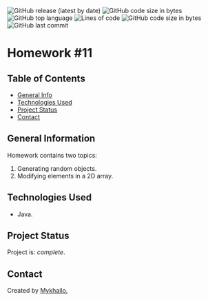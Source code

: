 ![GitHub release (latest by date)](https://img.shields.io/github/v/release/mypage-solutions/Lesson_11?color=green)
![GitHub code size in bytes](https://img.shields.io/github/languages/count/mypage-solutions/Lesson_11)
![GitHub top language](https://img.shields.io/github/languages/top/mypage-solutions/Lesson_11)
![Lines of code](https://img.shields.io/tokei/lines/github/mypage-solutions/Lesson_11)
![GitHub code size in bytes](https://img.shields.io/github/languages/code-size/mypage-solutions/Lesson_11)
![GitHub last commit](https://img.shields.io/github/last-commit/mypage-solutions/Lesson_11)

# Homework #11 

## Table of Contents

- [General Info](#general-information)
- [Technologies Used](#technologies-used)
- [Project Status](#project-status)
- [Contact](#contact)

## General Information

Homework contains two topics:
1. Generating random objects.
2. Modifying elements in a 2D array.
## Technologies Used

- Java.

## Project Status

Project is: _complete_.

## Contact

Created by [Mykhailo.](https://github.com/mypage-solutions)
